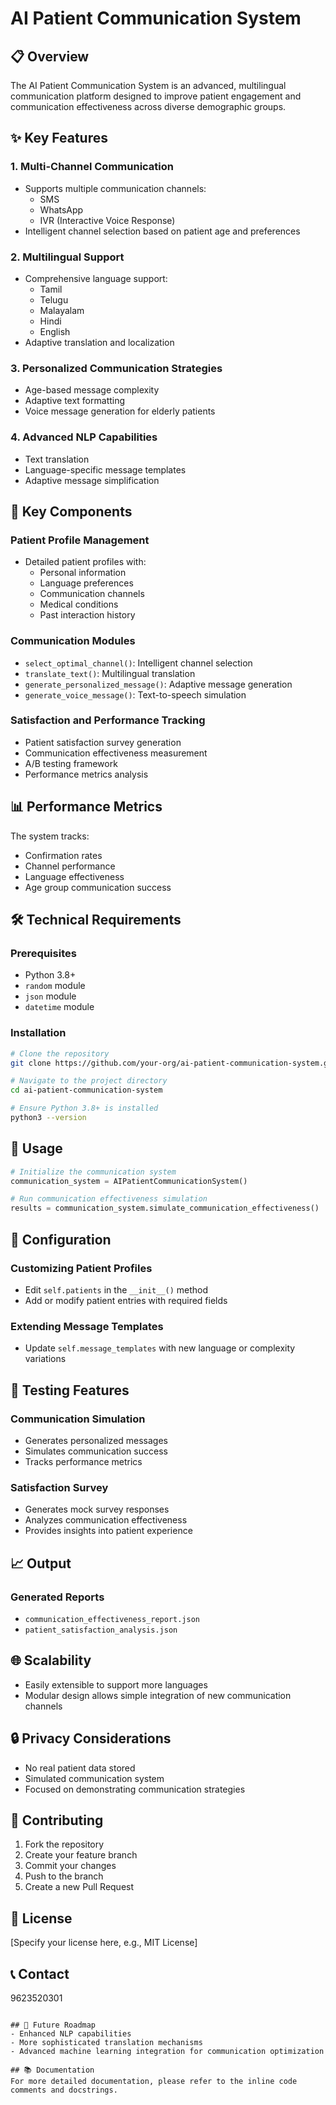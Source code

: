 # AI Patient Communication System

## 📋 Overview

The AI Patient Communication System is an advanced, multilingual communication platform designed to improve patient engagement and communication effectiveness across diverse demographic groups.

## ✨ Key Features

### 1. Multi-Channel Communication
- Supports multiple communication channels:
  - SMS
  - WhatsApp
  - IVR (Interactive Voice Response)
- Intelligent channel selection based on patient age and preferences

### 2. Multilingual Support
- Comprehensive language support:
  - Tamil
  - Telugu
  - Malayalam
  - Hindi
  - English
- Adaptive translation and localization

### 3. Personalized Communication Strategies
- Age-based message complexity
- Adaptive text formatting
- Voice message generation for elderly patients

### 4. Advanced NLP Capabilities
- Text translation
- Language-specific message templates
- Adaptive message simplification

## 🚀 Key Components

### Patient Profile Management
- Detailed patient profiles with:
  - Personal information
  - Language preferences
  - Communication channels
  - Medical conditions
  - Past interaction history

### Communication Modules
- `select_optimal_channel()`: Intelligent channel selection
- `translate_text()`: Multilingual translation
- `generate_personalized_message()`: Adaptive message generation
- `generate_voice_message()`: Text-to-speech simulation

### Satisfaction and Performance Tracking
- Patient satisfaction survey generation
- Communication effectiveness measurement
- A/B testing framework
- Performance metrics analysis

## 📊 Performance Metrics

The system tracks:
- Confirmation rates
- Channel performance
- Language effectiveness
- Age group communication success

## 🛠️ Technical Requirements

### Prerequisites
- Python 3.8+
- `random` module
- `json` module
- `datetime` module

### Installation
```bash
# Clone the repository
git clone https://github.com/your-org/ai-patient-communication-system.git

# Navigate to the project directory
cd ai-patient-communication-system

# Ensure Python 3.8+ is installed
python3 --version
```

## 🔧 Usage

```python
# Initialize the communication system
communication_system = AIPatientCommunicationSystem()

# Run communication effectiveness simulation
results = communication_system.simulate_communication_effectiveness()
```

## 📝 Configuration

### Customizing Patient Profiles
- Edit `self.patients` in the `__init__()` method
- Add or modify patient entries with required fields

### Extending Message Templates
- Update `self.message_templates` with new language or complexity variations

## 🧪 Testing Features

### Communication Simulation
- Generates personalized messages
- Simulates communication success
- Tracks performance metrics

### Satisfaction Survey
- Generates mock survey responses
- Analyzes communication effectiveness
- Provides insights into patient experience

## 📈 Output

### Generated Reports
- `communication_effectiveness_report.json`
- `patient_satisfaction_analysis.json`

## 🌐 Scalability
- Easily extensible to support more languages
- Modular design allows simple integration of new communication channels

## 🔒 Privacy Considerations
- No real patient data stored
- Simulated communication system
- Focused on demonstrating communication strategies

## 🤝 Contributing
1. Fork the repository
2. Create your feature branch
3. Commit your changes
4. Push to the branch
5. Create a new Pull Request

## 📄 License
[Specify your license here, e.g., MIT License]

## 📞 Contact
9623520301
```

## 🚀 Future Roadmap
- Enhanced NLP capabilities
- More sophisticated translation mechanisms
- Advanced machine learning integration for communication optimization

## 📚 Documentation
For more detailed documentation, please refer to the inline code comments and docstrings.